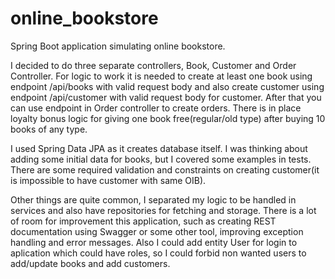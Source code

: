 # online_bookstore

Spring Boot application simulating online bookstore.

I decided to do three separate controllers, Book, Customer and Order Controller. For logic to work it is needed to create at least one book using endpoint /api/books with valid request body and also create customer using endpoint /api/customer with valid request body for customer. After that you can use endpoint in Order controller to create orders. There is in place loyalty bonus logic for giving one book free(regular/old type) after buying 10 books of any type.

I used Spring Data JPA as it creates database itself. I was thinking about adding some initial data for books, but I covered some examples in tests.
There are some required validation and constraints on creating customer(it is impossible to have customer with same OIB).

Other things are quite common, I separated my logic to be handled in services and also have repositories for fetching and storage. There is a lot of room for improvement this application, such as creating REST documentation using Swagger or some other tool, improving exception handling and error messages. Also I could add entity User for login to aplication which could have roles, so I could forbid non wanted users to add/update books and add customers.
